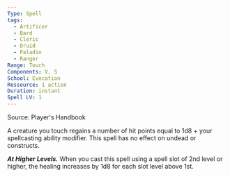 ```yaml
---
Type: Spell
tags:
  - Artificer
  - Bard
  - Cleric
  - Druid
  - Paladin
  - Ranger
Range: Touch
Components: V, S
School: Evocation
Ressource: 1 action
Duration: instant
Spell LV: 1
---
```

Source: Player's Handbook

A creature you touch regains a number of hit points equal to 1d8 + your spellcasting ability modifier. This spell has no effect on undead or constructs.

**_At Higher Levels._** When you cast this spell using a spell slot of 2nd level or higher, the healing increases by 1d8 for each slot level above 1st.